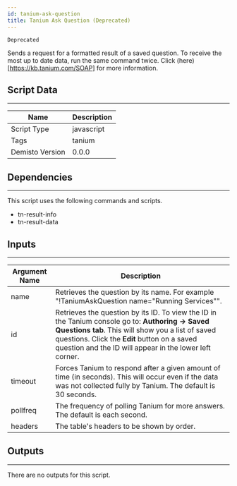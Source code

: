 ```yaml
---
id: tanium-ask-question
title: Tanium Ask Question (Deprecated)
---
```


`Deprecated`

Sends a request for a formatted result of a saved question. To receive the most up to date data, run the same command twice. Click (here)[https://kb.tanium.com/SOAP] for more information.

## Script Data
---

| **Name** | **Description** |
| --- | --- |
| Script Type | javascript |
| Tags | tanium |
| Demisto Version | 0.0.0 |

## Dependencies
---
This script uses the following commands and scripts.
* tn-result-info
* tn-result-data

## Inputs
---

| **Argument Name** | **Description** |
| --- | --- |
| name | Retrieves the question by its name. For example "!TaniumAskQuestion name="Running Services"". |
| id | Retrieves the question by its ID.  To view the ID in the Tanium console go to: **Authoring -> Saved Questions tab**. This will show you a list of saved questions. Click the **Edit** button on a saved question and the ID will appear in the lower left corner. |
| timeout | Forces Tanium to respond after a given amount of time (in seconds). This will occur even if the data was not collected fully by Tanium.  The default is 30 seconds. |
| pollfreq | The frequency of polling Tanium for more answers. The default is each second. |
| headers | The table's headers to be shown by order. |

## Outputs
---
There are no outputs for this script.
